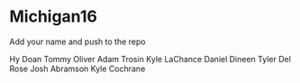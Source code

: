 # Michigan16

Add your name and push to the repo

Hy Doan
Tommy Oliver
Adam Trosin
Kyle LaChance
Daniel Dineen
Tyler Del Rose
Josh Abramson
Kyle Cochrane
